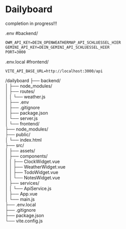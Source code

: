 # Dailyboard

completion in progress!!!


.env #backend/  
```txt
OWM_API_KEY=DEIN_OPENWEATHERMAP_API_SCHLUESSEL_HIER
GEMINI_API_KEY=DEIN_GEMINI_API_SCHLUESSEL_HIER
PORT=3000
```

.env.local #frontend/  
```txt
VITE_API_BASE_URL=http://localhost:3000/api
```

/dailyboard
├── backend/                    
│   ├── node_modules/  
│   ├── routes/  
│   │   └── weather.js          
│   ├── .env                    
│   ├── .gitignore              
│   ├── package.json  
│   └── server.js               
│
└── frontend/                  
    ├── node_modules/  
    ├── public/  
    │   └── index.html  
    ├── src/  
    │   ├── assets/               
    │   ├── components/           
    │   │   ├── ClockWidget.vue  
    │   │   ├── WeatherWidget.vue  
    │   │   ├── TodoWidget.vue  
    │   │   └── NotesWidget.vue  
    │   ├── services/  
    │   │   └── ApiService.js     
    │   ├── App.vue                
    │   └── main.js               
    ├── .env.local              
    ├── .gitignore  
    ├── package.json  
    └── vite.config.js        
  